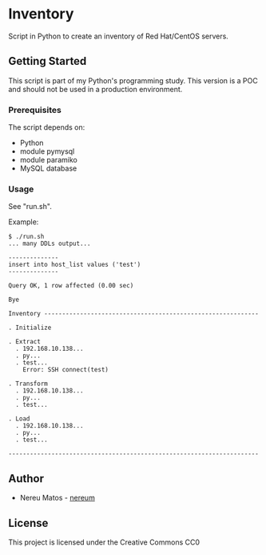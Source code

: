 # Inventory

Script in Python to create an inventory of Red Hat/CentOS servers.

## Getting Started

This script is part of my Python's programming study.
This version is a POC and should not be used in a production environment.

### Prerequisites

The script depends on:

 * Python
 * module pymysql
 * module paramiko
 * MySQL database

### Usage

See "run.sh".

Example:
``` shell
$ ./run.sh
... many DDLs output...

--------------
insert into host_list values ('test')
--------------

Query OK, 1 row affected (0.00 sec)

Bye

Inventory ------------------------------------------------------------

. Initialize

. Extract
  . 192.168.10.138...
  . py...
  . test...
    Error: SSH connect(test)

. Transform
  . 192.168.10.138...
  . py...
  . test...

. Load
  . 192.168.10.138...
  . py...
  . test...

----------------------------------------------------------------------

``` 

## Author

* Nereu Matos - [nereum](https://github.com/nereum/)


## License

This project is licensed under the Creative Commons CC0
